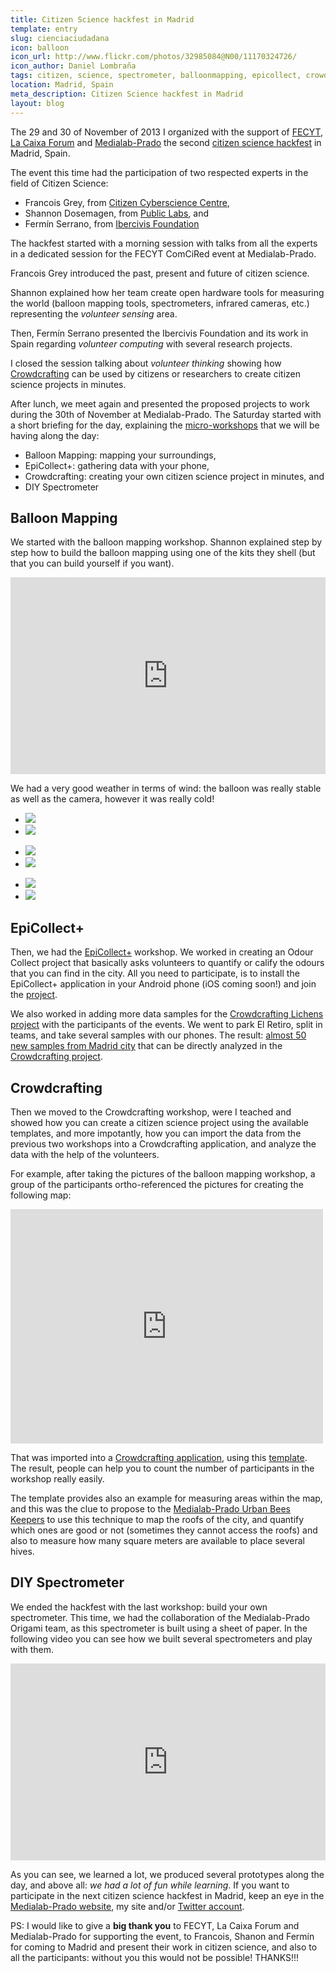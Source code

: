 ```yaml
---
title: Citizen Science hackfest in Madrid
template: entry
slug: cienciaciudadana
icon: balloon
icon_url: http://www.flickr.com/photos/32985084@N00/11170324726/
icon_author: Daniel Lombraña
tags: citizen, science, spectrometer, balloonmapping, epicollect, crowdcrafting, PyBossa
location: Madrid, Spain 
meta_description: Citizen Science hackfest in Madrid
layout: blog
---
```


The 29 and 30 of November of 2013 I organized with the support of [FECYT](http://fecyt.es/), [La Caixa Forum](http://obrasocial.lacaixa.es/nuestroscentros/caixaforummadrid/caixaforummadrid_es.html) and
[Medialab-Prado](http://medialab-prado.es) the second [citizen science hackfest](http://medialab-prado.es/article/encuentrodecienciaciudadana) in Madrid, Spain.

The event this time had the participation of two respected experts in the field of Citizen Science:

* Francois Grey, from [Citizen Cyberscience Centre](http://citizencyberscience.net),
* Shannon Dosemagen, from [Public Labs](http://publiclab.org/), and
* Fermín Serrano, from [Ibercivis Foundation](http://ibercivis.es/)

The hackfest started with a morning session with talks from all the experts in a dedicated session
for the FECYT ComCiRed event at Medialab-Prado. 

Francois Grey introduced the past,
present and future of citizen science. 

Shannon explained how her team create open hardware tools
for measuring the world (balloon mapping tools, spectrometers, infrared cameras, etc.) representing
the *volunteer sensing* area. 

Then, Fermín Serrano presented the Ibercivis Foundation and its work
in Spain regarding *volunteer computing* with several research projects. 

I closed the session
talking about *volunteer thinking* showing how [Crowdcrafting](http://crowdcrafting.org) can
be used by citizens or researchers to create citizen science projects in minutes.


After lunch, we meet again and presented the proposed projects to work during the 30th of November
at Medialab-Prado. The Saturday started with a short briefing for the day, explaining the [micro-workshops](https://etherpad.mozilla.org/cienciaciudadana)
that we will be having along the day:

* Balloon Mapping: mapping your surroundings,
* EpiCollect+: gathering data with your phone,
* Crowdcrafting: creating your own citizen science project in minutes, and
* DIY Spectrometer

## Balloon Mapping

We started with the balloon mapping workshop. Shannon explained step by step how to 
build the balloon mapping using one of the kits they shell (but that you can build yourself if you want).

<iframe width="560" height="315" style="max-width:100%;min-width:200px;" src="https://mixbit.com/embed/119uFaWsCf3DVXsxoWYFg3" frameborder="0" scrolling="no" webkitallowfullscreen mozallowfullscreen allowfullscreen></iframe>

We had a very good weather in terms of wind: the balloon was really stable as well as the
camera, however it was really cold!

<ul class="thumbnails">
    <li class="span6"><a class="thumbnail" href="http://www.flickr.com/photos/teleyinex/11170358894/"><img src="http://farm4.staticflickr.com/3828/11170358894_71a24eceba_n.jpg"></a></li>
    <li class="span6"><a class="thumbnail" href="http://www.flickr.com/photos/teleyinex/11170361244/"><img src="http://farm6.staticflickr.com/5521/11170361244_5450e88ff0_n.jpg"></a></li>
</ul>
<ul class="thumbnails">
    <li class="span6"><a class="thumbnail" href="http://www.flickr.com/photos/teleyinex/11170298505/"><img src="http://farm8.staticflickr.com/7423/11170298505_2132d78c77_n.jpg"></a></li>
    <li class="span6"><a class="thumbnail" href="http://www.flickr.com/photos/teleyinex/11170337646/"><img src="http://farm3.staticflickr.com/2855/11170337646_1992357961_n.jpg"></a></li>
</ul>
<ul class="thumbnails">
    <li class="span6"><a class="thumbnail" href="http://www.flickr.com/photos/teleyinex/11170369864/"><img src="http://farm6.staticflickr.com/5535/11170369864_77c8c93fb3_n.jpg"></a></li>
    <li class="span6"><a class="thumbnail" href="http://www.flickr.com/photos/teleyinex/11170326676/"><img src="http://farm6.staticflickr.com/5523/11170326676_8654a3f170_n.jpg"></a></li>
</ul>

## EpiCollect+

Then, we had the [EpiCollect+](http://plus.epicollect.net/) workshop. We worked in creating an Odour Collect project
that basically asks volunteers to quantify or calify the odours that you can find in the
city. All you need to participate, is to install the EpiCollect+ application in your Android
phone (iOS coming soon!) and join the [project](http://plus.epicollect.net/OdourCollect/).

We also worked in adding more data samples for the [Crowdcrafting Lichens project](http://crowdcrafting.org/app/airquality/)
with the participants of the events. We went to park El Retiro, split in teams, and take
several samples with our phones. The result: [almost 50 new samples from Madrid city](http://plus.epicollect.net/lichens/Lichens) that
can be directly analyzed in the [Crowdcrafting project](http://crowdcrafting.org/app/airquality/).

## Crowdcrafting

Then we moved to the Crowdcrafting workshop, were I teached and showed how you can create a
citizen science project using the available templates, and more impotantly, how you can import
the data from the previous two workshops into a Crowdcrafting application, and analyze the data
with the help of the volunteers.

For example, after taking the pictures of the balloon mapping workshop, a group of the participants
ortho-referenced the pictures for creating the following map:

<iframe style="border:none;" width="500" height="375" src="http://archive.publiclab.org/leaflet/?tms=http://mapknitter.org/tms/plant-wall-in-madrid/&lat=40.4110814393&lon=-3.6931872467"></iframe>

That was imported into a [Crowdcrafting application](http://crowdcrafting.org/app/balloonmappingmadrid/), using this [template](http://github.com/PyBossa/app-mapknitter). 
The result, people can help you to count the number of participants in the workshop really easily. 

The template provides also an example for measuring areas within the map, and this was the clue to 
propose to the [Medialab-Prado Urban Bees Keepers](http://mieldebarrio.wordpress.com/) to use this
technique to map the roofs of the city, and quantify which ones are good or not (sometimes they cannot
access the roofs) and also to measure how many square meters are available to place several hives.

## DIY Spectrometer

We ended the hackfest with the last workshop: build your own spectrometer. This time, we had the collaboration
of the Medialab-Prado Origami team, as this spectrometer is built using a sheet of paper. In the following
video you can see how we built several spectrometers and play with them.

<iframe width="560" height="315" style="max-width:100%;min-width:200px;" src="https://mixbit.com/embed/_37DiF9IzVhbfd908kPeKzi" frameborder="0" scrolling="no" webkitallowfullscreen mozallowfullscreen allowfullscreen></iframe>

As you can see, we learned a lot, we produced several prototypes along the day, and
above all: *we had a lot of fun while learning*. If you want to participate in the next
citizen science hackfest in Madrid, keep an eye in the [Medialab-Prado website](http://medialab-prado.es),
my site and/or [Twitter account](http://twitter.com/teleyinex).

PS: I would like to give a **big thank you** to FECYT, La Caixa Forum and Medialab-Prado
for supporting the event, to Francois, Shanon and Fermín for coming to Madrid and present their
work in citizen science, and also to all the participants: without you this would not be possible! THANKS!!!
